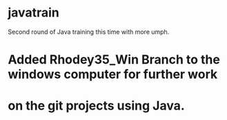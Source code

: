 # javatrain
Second round of Java training this time with more umph. 

# Added Rhodey35_Win Branch to the windows computer for further work
# on the git projects using Java. 


